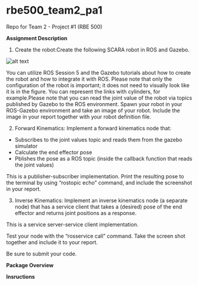 # rbe500_team2_pa1
Repo for Team 2 - Project #1 (RBE 500)

**Assignment Description**

1. Create the robot:Create the following SCARA robot in ROS and Gazebo.

![alt text](https://raw.githubusercontent.com/poolec4/rbe500_team2_pa1/main/pt1-SCARA.png)

You can utilize ROS Session 5 and the Gazebo tutorials about how to create the robot and how to integrate it with ROS. Please note that only the configuration of the robot is important; it does not need to visually look like it is in the figure. You can represent the links with cylinders, for example.Please note that you can read the joint value of the robot via topics published by Gazebo to the ROS environment. Spawn your robot in your ROS-Gazebo environment and take an image of your robot. Include the image in your report together with your robot definition file.

2. Forward Kinematics: Implement a forward kinematics node that:
* Subscribes to the joint values topic and reads them from the gazebo simulator
* Calculate the end effector pose
* Pblishes the pose as a ROS topic (inside the callback function that reads the joint values)

This is a publisher-subscriber implementation. Print the resulting pose to the terminal by using “rostopic echo” command, and include the screenshot in your report.

3.  Inverse Kinematics: Implement an inverse kinematics node (a separate node) that has a service client that takes a (desired) pose of the end effector and returns joint positions as a response.

This is a service server-service client implementation.

Test your node with the “rosservice call” command. Take the screen shot together and include it to your report. 

Be sure to submit your code.

**Package Overview**

**Insructions**
